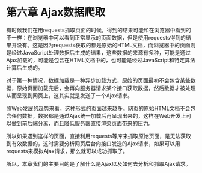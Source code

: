 # 第六章 Ajax数据爬取

有时候我们在用requests抓取页面的时候，得到的结果可能和在浏览器中看到的不一样：在浏览器中可以看到正常显示的页面数据，但是使用requests得到的结果并没有。这是因为requests获取的都是原始的HTML文档，而浏览器中的页面则是经过JavaScript处理数据后生成的结果，这些数据的来源有多种，可能是通过Ajax加载的，可能是包含在HTML文档中的，也可能是经过JavaScript和特定算法计算后生成的。

对于第一种情况，数据加载是一种异步加载方式，原始的页面最初不会包含某些数据，原始页面加载完后，会再向服务器请求某个接口获取数据，然后数据才被处理从而呈现到网页上，这其实就是发送了一个Ajax请求。

照Web发展的趋势来看，这种形式的页面越来越多。网页的原始HTML文档不会包含任何数据，数据都是通过Ajax统一加载后再呈现出来的，这样在Web开发上可以做到前后端分离，而且降低服务器直接渲染页面带来的压力。

所以如果遇到这样的页面，直接利用requests等库来抓取原始页面，是无法获取到有效数据的，这时需要分析网页后台向接口发送的Ajax请求，如果可以用requests来模拟Ajax请求，那么就可以成功抓取了。

所以，本章我们的主要目的是了解什么是Ajax以及如何去分析和抓取Ajax请求。

